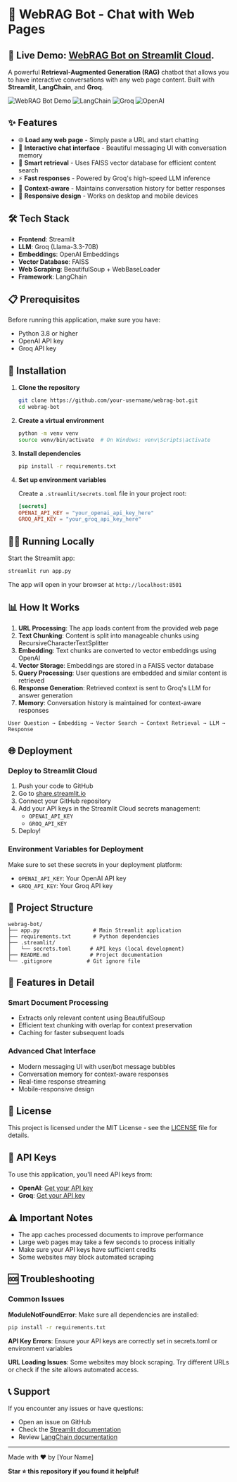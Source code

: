 # 🤖 WebRAG Bot - Chat with Web Pages

## 🚀 Live Demo: [WebRAG Bot on Streamlit Cloud](https://webrag-bot-harsh-pilania.streamlit.app/).



A powerful **Retrieval-Augmented Generation (RAG)** chatbot that allows you to have interactive conversations with any web page content. Built with **Streamlit**, **LangChain**, and **Groq**.

![WebRAG Bot Demo](https://img.shields.io/badge/Streamlit-FF4B4B?style=for-the-badge&logo=streamlit&logoColor=white)
![LangChain](https://img.shields.io/badge/LangChain-1C3C3C?style=for-the-badge&logo=langchain&logoColor=white)
![Groq](https://img.shields.io/badge/Groq-000000?style=for-the-badge&logo=groq&logoColor=white)
![OpenAI](https://img.shields.io/badge/OpenAI-412991?style=for-the-badge&logo=openai&logoColor=white)


## ✨ Features

- 🌐 **Load any web page** - Simply paste a URL and start chatting
- 💬 **Interactive chat interface** - Beautiful messaging UI with conversation memory
- 🧠 **Smart retrieval** - Uses FAISS vector database for efficient content search
- ⚡ **Fast responses** - Powered by Groq's high-speed LLM inference
- 🎯 **Context-aware** - Maintains conversation history for better responses
- 📱 **Responsive design** - Works on desktop and mobile devices



## 🛠️ Tech Stack

- **Frontend**: Streamlit
- **LLM**: Groq (Llama-3.3-70B)
- **Embeddings**: OpenAI Embeddings
- **Vector Database**: FAISS
- **Web Scraping**: BeautifulSoup + WebBaseLoader
- **Framework**: LangChain

## 📋 Prerequisites

Before running this application, make sure you have:

- Python 3.8 or higher
- OpenAI API key
- Groq API key

## 🔧 Installation

1. **Clone the repository**
   ```bash
   git clone https://github.com/your-username/webrag-bot.git
   cd webrag-bot
   ```

2. **Create a virtual environment**
   ```bash
   python -m venv venv
   source venv/bin/activate  # On Windows: venv\Scripts\activate
   ```

3. **Install dependencies**
   ```bash
   pip install -r requirements.txt
   ```

4. **Set up environment variables**
   
   Create a `.streamlit/secrets.toml` file in your project root:
   ```toml
   [secrets]
   OPENAI_API_KEY = "your_openai_api_key_here"
   GROQ_API_KEY = "your_groq_api_key_here"
   ```

## 🏃‍♂️ Running Locally

Start the Streamlit app:

```bash
streamlit run app.py
```

The app will open in your browser at `http://localhost:8501`

## 📊 How It Works

1. **URL Processing**: The app loads content from the provided web page
2. **Text Chunking**: Content is split into manageable chunks using RecursiveCharacterTextSplitter
3. **Embedding**: Text chunks are converted to vector embeddings using OpenAI
4. **Vector Storage**: Embeddings are stored in a FAISS vector database
5. **Query Processing**: User questions are embedded and similar content is retrieved
6. **Response Generation**: Retrieved context is sent to Groq's LLM for answer generation
7. **Memory**: Conversation history is maintained for context-aware responses

```
User Question → Embedding → Vector Search → Context Retrieval → LLM → Response
```

## 🌐 Deployment

### Deploy to Streamlit Cloud

1. Push your code to GitHub
2. Go to [share.streamlit.io](https://share.streamlit.io)
3. Connect your GitHub repository
4. Add your API keys in the Streamlit Cloud secrets management:
   - `OPENAI_API_KEY`
   - `GROQ_API_KEY`
5. Deploy!

### Environment Variables for Deployment

Make sure to set these secrets in your deployment platform:
- `OPENAI_API_KEY`: Your OpenAI API key
- `GROQ_API_KEY`: Your Groq API key

## 📁 Project Structure

```
webrag-bot/
├── app.py                 # Main Streamlit application
├── requirements.txt       # Python dependencies
├── .streamlit/
│   └── secrets.toml      # API keys (local development)
├── README.md             # Project documentation
└── .gitignore           # Git ignore file
```

## 🎨 Features in Detail

### Smart Document Processing
- Extracts only relevant content using BeautifulSoup
- Efficient text chunking with overlap for context preservation
- Caching for faster subsequent loads

### Advanced Chat Interface
- Modern messaging UI with user/bot message bubbles
- Conversation memory for context-aware responses
- Real-time response streaming
- Mobile-responsive design


## 📝 License

This project is licensed under the MIT License - see the [LICENSE](LICENSE) file for details.

## 🔗 API Keys

To use this application, you'll need API keys from:

- **OpenAI**: [Get your API key](https://platform.openai.com/api-keys)
- **Groq**: [Get your API key](https://console.groq.com/keys)

## ⚠️ Important Notes

- The app caches processed documents to improve performance
- Large web pages may take a few seconds to process initially
- Make sure your API keys have sufficient credits
- Some websites may block automated scraping

## 🆘 Troubleshooting

### Common Issues

**ModuleNotFoundError**: Make sure all dependencies are installed:
```bash
pip install -r requirements.txt
```

**API Key Errors**: Ensure your API keys are correctly set in secrets.toml or environment variables

**URL Loading Issues**: Some websites may block scraping. Try different URLs or check if the site allows automated access.

## 📞 Support

If you encounter any issues or have questions:
- Open an issue on GitHub
- Check the [Streamlit documentation](https://docs.streamlit.io)
- Review [LangChain documentation](https://docs.langchain.com)

---

Made with ❤️ by [Your Name]

**Star ⭐ this repository if you found it helpful!**
